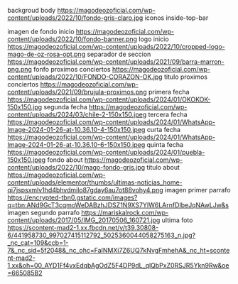 backgroud body
https://magodeozoficial.com/wp-content/uploads/2022/10/fondo-gris-claro.jpg
iconos inside-top-bar

imagen de fondo inicio
https://magodeozoficial.com/wp-content/uploads/2022/10/fondo-banner.png
logo inicio
https://magodeozoficial.com/wp-content/uploads/2022/10/cropped-logo-mago-de-oz-rosa-opt.png
separador de seccion
https://magodeozoficial.com/wp-content/uploads/2021/09/barra-marron-png.png
fonfo proximos conciertos
https://magodeozoficial.com/wp-content/uploads/2022/10/FONDO-CORAZON-OK.jpg
titulo proximos conciertos
https://magodeozoficial.com/wp-content/uploads/2021/09/brujula-proximos.png
primera fecha
https://magodeozoficial.com/wp-content/uploads/2024/01/OKOKOK-150x150.jpg
segunda fecha
https://magodeozoficial.com/wp-content/uploads/2024/03/chile-2-150x150.jpeg
tercera fecha
https://magodeozoficial.com/wp-content/uploads/2024/01/WhatsApp-Image-2024-01-26-at-10.36.10-4-150x150.jpeg
curta fecha
https://magodeozoficial.com/wp-content/uploads/2024/01/WhatsApp-Image-2024-01-26-at-10.36.10-6-150x150.jpeg
quinta fecha
https://magodeozoficial.com/wp-content/uploads/2024/01/puebla-150x150.jpeg
fondo about
https://magodeozoficial.com/wp-content/uploads/2022/10/mago-fondo-gris.jpg
titulo about
https://magodeozoficial.com/wp-content/uploads/elementor/thumbs/ultimas-noticias_home-qi7jspsxmlv1hd4bhvdmilo87gday6au7ot88vohy4.png
imagen primer parrafo
https://encrypted-tbn0.gstatic.com/images?q=tbn:ANd9GcT3cqmoWeDABzhJDSZ1N9XS7YIW6LArnfDIbeJqNAwLJw&s
imagen segundo parrafo
https://mariskalrock.com/wp-content/uploads/2017/05/IMG_20170506_160721.jpg
ultima foto
https://scontent-mad2-1.xx.fbcdn.net/v/t39.30808-6/441958730_997027415112792_5025360044058275163_n.jpg?_nc_cat=109&ccb=1-7&_nc_sid=5f2048&_nc_ohc=FaINMXi7Z6UQ7kNvgFmhehA&_nc_ht=scontent-mad2-1.xx&oh=00_AYD1Ff4vxEdqbAgOdZ5F4DP9dL_qlQbPxZ0RSJR5Ykn9Rw&oe=665085B2